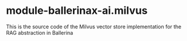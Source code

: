 # module-ballerinax-ai.milvus
This is the source code of the Milvus vector store implementation for the RAG abstraction in Ballerina
